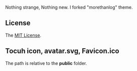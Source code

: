Nothing strange, Nothing new. I forked "morethanlog" theme.

## License
The [MIT License](LICENSE).

## Tocuh icon, avatar.svg, Favicon.ico
The path is relative to the **public** folder.
